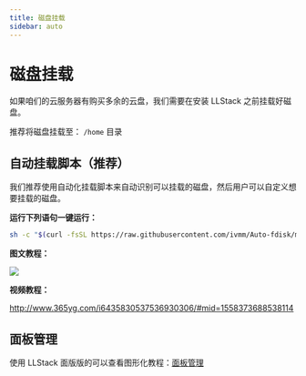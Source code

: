 ```yaml
---
title: 磁盘挂载
sidebar: auto
---
```


# 磁盘挂载

如果咱们的云服务器有购买多余的云盘，我们需要在安装 LLStack 之前挂载好磁盘。

推荐将磁盘挂载至： `/home` 目录

## 自动挂载脚本（推荐）

我们推荐使用自动化挂载脚本来自动识别可以挂载的磁盘，然后用户可以自定义想要挂载的磁盘。

**运行下列语句一键运行：**

```bash
sh -c "$(curl -fsSL https://raw.githubusercontent.com/ivmm/Auto-fdisk/master/auto_fdisk.sh)" 2>&1 | tee Auto-fdisk.log
```

**图文教程：**

![](https://pics.mf8.biz/picgo20190228152828.png)

**视频教程：**

http://www.365yg.com/i6435830537536930306/#mid=1558373688538114

## 面板管理

使用 LLStack 面版版的可以查看图形化教程：[面板管理](../lsws/others/fdisk.html#面板管理)